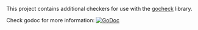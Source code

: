This project contains additional checkers for use with the [gocheck](http://labix.org/gocheck) library.

Check godoc for more information:
[![GoDoc](https://godoc.org/github.com/scale-it/checkers?status.png)](https://godoc.org/github.com/scale-it/checkers)
